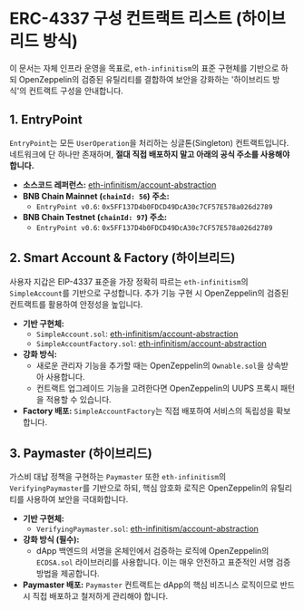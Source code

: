 # ERC-4337 구성 컨트랙트 리스트 (하이브리드 방식)

이 문서는 자체 인프라 운영을 목표로, `eth-infinitism`의 표준 구현체를 기반으로 하되 OpenZeppelin의 검증된 유틸리티를 결합하여 보안을 강화하는 '하이브리드 방식'의 컨트랙트 구성을 안내합니다.

## 1. EntryPoint

`EntryPoint`는 모든 `UserOperation`을 처리하는 싱글톤(Singleton) 컨트랙트입니다. 네트워크에 단 하나만 존재하며, **절대 직접 배포하지 말고 아래의 공식 주소를 사용해야 합니다.**

- **소스코드 레퍼런스:** [eth-infinitism/account-abstraction](https://github.com/eth-infinitism/account-abstraction/blob/develop/contracts/core/EntryPoint.sol)
- **BNB Chain Mainnet (`chainId: 56`) 주소:**
  - `EntryPoint v0.6`: `0x5FF137D4b0FDCD49DcA30c7CF57E578a026d2789`
- **BNB Chain Testnet (`chainId: 97`) 주소:**
  - `EntryPoint v0.6`: `0x5FF137D4b0FDCD49DcA30c7CF57E578a026d2789`

## 2. Smart Account & Factory (하이브리드)

사용자 지갑은 EIP-4337 표준을 가장 정확히 따르는 `eth-infinitism`의 `SimpleAccount`를 기반으로 구성합니다. 추가 기능 구현 시 OpenZeppelin의 검증된 컨트랙트를 활용하여 안정성을 높입니다.

- **기반 구현체:**
  - `SimpleAccount.sol`: [eth-infinitism/account-abstraction](https://github.com/eth-infinitism/account-abstraction/blob/develop/contracts/samples/SimpleAccount.sol)
  - `SimpleAccountFactory.sol`: [eth-infinitism/account-abstraction](https://github.com/eth-infinitism/account-abstraction/blob/develop/contracts/samples/SimpleAccountFactory.sol)
- **강화 방식:**
  - 새로운 관리자 기능을 추가할 때는 OpenZeppelin의 `Ownable.sol`을 상속받아 사용합니다.
  - 컨트랙트 업그레이드 기능을 고려한다면 OpenZeppelin의 UUPS 프록시 패턴을 적용할 수 있습니다.
- **Factory 배포:** `SimpleAccountFactory`는 직접 배포하여 서비스의 독립성을 확보합니다.

## 3. Paymaster (하이브리드)

가스비 대납 정책을 구현하는 `Paymaster` 또한 `eth-infinitism`의 `VerifyingPaymaster`를 기반으로 하되, 핵심 암호화 로직은 OpenZeppelin의 유틸리티를 사용하여 보안을 극대화합니다.

- **기반 구현체:**
  - `VerifyingPaymaster.sol`: [eth-infinitism/account-abstraction](https://github.com/eth-infinitism/account-abstraction/blob/develop/contracts/samples/VerifyingPaymaster.sol)
- **강화 방식 (필수):**
  - dApp 백엔드의 서명을 온체인에서 검증하는 로직에 OpenZeppelin의 `ECDSA.sol` 라이브러리를 사용합니다. 이는 매우 안전하고 표준적인 서명 검증 방법을 제공합니다.
- **Paymaster 배포:** `Paymaster` 컨트랙트는 dApp의 핵심 비즈니스 로직이므로 반드시 직접 배포하고 철저하게 관리해야 합니다.

